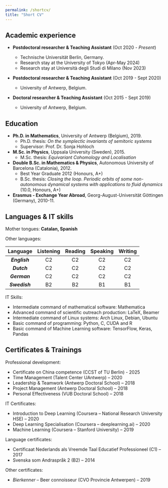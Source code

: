 ```yaml
---
permalink: /shortcv/
title: "Short CV"
---
```






Academic experience
------

* **Postdoctoral researcher & Teaching Assistant** (Oct 2020 - *Present*)
  * Technische Universität Berlin, Germany.
  * Research stay at the University of Tokyo (Apr-May 2024)
  * Research stay at Università degli Studi di Milano (Nov 2023)

* **Postdoctoral researcher & Teaching Assistant** (Oct 2019 - Sept 2020)
  * University of Antwerp, Belgium.

* **Doctoral researcher & Teaching Assistant** (Oct 2015 - Sept 2019)
  * University of Antwerp, Belgium.



Education
------

* **Ph.D. in Mathematics**, University of Antwerp (Belgium), 2019.
  * Ph.D. thesis: *On the symplectic invariants of semitoric systems*
  * Supervisor: Prof. Dr. Sonja Hohloch
* **M.Sc. in Physics**, Uppsala University (Sweden), 2015.
  * M.Sc. thesis: *Equivariant Cohomology and Localisation*
* **Double B.Sc. in Mathematics & Physics**, Autonomous University of Barcelona (Catalonia), 2012.
  * Best Year Graduate 2012 (Honours, A+)
  * B.Sc. thesis: *Closing the loop. Periodic orbits of some non-autonomous dynamical systems with applications to fluid dynamics* (10.0, Honours, A+)
* **Erasmus - Exchange Year Abroad**, Georg-August-Universität Göttingen (Germany), 2010-11.



## Languages & IT skills

Mother tongues: **Catalan, Spanish**

Other languages:

|   Language    | Listening | Reading | Speaking | Writing |
| :-----------: | :-------: | :-----: | :------: | :-----: |
| ***English*** |    C2     |   C2    |    C2    |   C2    |
|  ***Dutch***  |    C2     |   C2    |    C2    |   C2    |
| ***German***  |    C2     |   C2    |    C2    |   C2    |
| ***Swedish*** |    B2     |   B2    |    B1    |   B1    |



IT Skills:

* Intermediate command of mathematical software: Mathematica
* Advanced command of scientific outreach production: LaTeX, Beamer
* Intermediate command of Linux systems: Arch Linux, Debian, Ubuntu
* Basic command of programming: Python, C, CUDA and R
* Basic command of Machine Learning software: TensorFlow, Keras, Pandas



## Certificates & Trainings

Professional development:

* Certificate on China competence (CCST of TU Berlin) - 2025
* Time Management (Talent Center UAntwerp) – 2020
* Leadership & Teamwork (Antwerp Doctoral School) – 2018
* Project Management (Antwerp Doctoral School) – 2018
* Personal Effectiveness (VUB Doctoral School) – 2018

IT Certificates:

* Introduction to Deep Learning (Coursera – National Research University HSE) – 2020
* Deep Learning Specialisation (Coursera – deeplearning.ai) – 2020
* Machine Learning (Coursera – Stanford University) – 2019

Language certificates:

* Certificaat Nederlands als Vreemde Taal Educatief Professioneel (C1) – 2017
* Svenska som Andraspråk 2 (B2) – 2014

Other certificates:

* *Bierkenner* – Beer connoisseur (CVO Provincie Antwerpen) – 2019

<br/>

